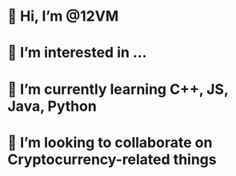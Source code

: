 # 👋 Hi, I’m @12VM
# 👀 I’m interested in ...
# 🌱 I’m currently learning C++, JS, Java, Python
# 💞️ I’m looking to collaborate on Cryptocurrency-related things

<!---
12VM/12VM is a ✨ special ✨ repository because its `README.md` (this file) appears on your GitHub profile.
You can click the Preview link to take a look at your changes.
--->
